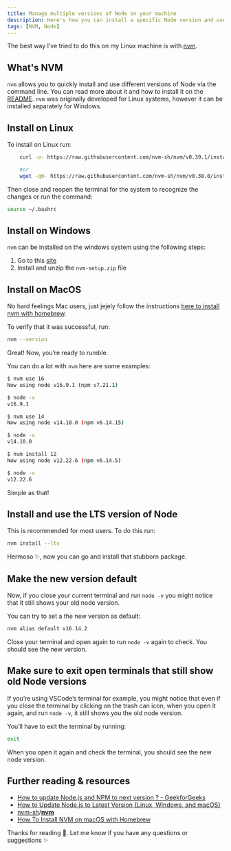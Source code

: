 ```yaml
---
title: Manage multiple versions of Node on your machine
description: Here's how you can install a specific Node version and use different node versions on your machine
tags: [NVM, Node]
---
```


The best way I’ve tried to do this on my Linux machine is with [nvm](https://github.com/nvm-sh/nvm).

## What's NVM

`nvm` allows you to quickly install and use different versions of Node via the command line.
You can read more about it and how to install it on the [README](https://github.com/nvm-sh/nvm#readme).
`nvm` was originally developed for Linux systems, however it can be installed separately for Windows.

## Install on Linux

To install on Linux run:

```bash
    curl -o- https://raw.githubusercontent.com/nvm-sh/nvm/v0.39.1/install.sh | bash

    #or
    wget -q0- https://raw.githubusercontent.com/nvm-sh/nvm/v0.38.0/install.sh | bash
```

Then close and reopen the terminal for the system to recognize the changes or run the command:

```bash
source ~/.bashrc
```

## Install on Windows

`nvm` can be installed on the windows system using the following steps:

1. Go to this [site](https://github.com/coreybutler/nvm-windows/releases)
2. Install and unzip the `nvm-setup.zip` file

## Install on MacOS

No hard feelings Mac users, just jejely follow the instructions [here to install nvm with homebrew](https://tecadmin.net/install-nvm-macos-with-homebrew/).

To verify that it was successful, run:

```bash
nvm --version
```

<!-- ![](https://paper-attachments.dropbox.com/s_C4CE6587E02352D1AC34B3EB0768C873811C626FE830907FA5F5AAACB7A92A3C_1648023529913_image.png) -->

<img-cont src="https://paper-attachments.dropbox.com/s_C4CE6587E02352D1AC34B3EB0768C873811C626FE830907FA5F5AAACB7A92A3C_1648023529913_image.png" alt="Output of nvm --version in terminal" style="zoom:100%;"></img-cont>

Great!
Now, you’re ready to rumble.

You can do a lot with `nvm` here are some examples:

```bash
$ nvm use 16
Now using node v16.9.1 (npm v7.21.1)

$ node -v
v16.9.1

$ nvm use 14
Now using node v14.18.0 (npm v6.14.15)

$ node -v
v14.18.0

$ nvm install 12
Now using node v12.22.6 (npm v6.14.5)

$ node -v
v12.22.6
```

Simple as that!

## Install and use the LTS version of Node

This is recommended for most users. To do this run:

```bash
nvm install --lts
```

<!-- ![](https://paper-attachments.dropbox.com/s_C4CE6587E02352D1AC34B3EB0768C873811C626FE830907FA5F5AAACB7A92A3C_1648024445485_image.png) -->

<img-cont src="https://paper-attachments.dropbox.com/s_C4CE6587E02352D1AC34B3EB0768C873811C626FE830907FA5F5AAACB7A92A3C_1648024445485_image.png" alt="Output of nvm --install in terminal" style="zoom:100%;"></img-cont>

Hermoso ✨, now you can go and install that stubborn package.

## Make the new version default

Now, if you close your current terminal and run `node -v` you might notice that it still shows your old node version.

You can try to set a the new version as default:

```bash
nvm alias default v16.14.2
```

Close your terminal and open again to run `node -v` again to check. You should see the new version.

## Make sure to exit open terminals that still show old Node versions

If you’re using VSCode’s terminal for example, you might notice that even if you close the terminal by clicking on the trash can icon, when you open it again, and run `node -v`, it still shows you the old node version.

You’ll have to exit the terminal by running:

```bash
exit
```

When you open it again and check the terminal, you should see the new node version.

## Further reading & resources

- [How to update Node.js and NPM to next version ? - GeekforGeeks](https://www.geeksforgeeks.org/how-to-update-node-js-and-npm-to-next-version/)
- [How to Update Node.js to Latest Version {Linux, Windows, and macOS}](https://phoenixnap.com/kb/update-node-js-version)
- [nvm-sh](https://github.com/nvm-sh)/**[nvm](https://github.com/nvm-sh/nvm)**
- [How To Install NVM on macOS with Homebrew](https://tecadmin.net/install-nvm-macos-with-homebrew/)

Thanks for reading 💖. Let me know if you have any questions or suggestions ✨
